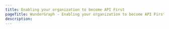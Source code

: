 ```yaml
---
title: Enabling your organization to become API First
pageTitle: WunderGraph - Enabling your organization to become API First
description:
---
```

